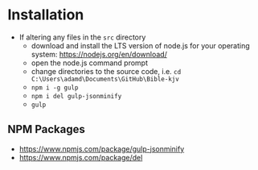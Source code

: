 # Installation

- If altering any files in the `src` directory
  - download and install the LTS version of node.js for your operating system: <https://nodejs.org/en/download/>
  - open the node.js command prompt
  - change directories to the source code, i.e. `cd C:\Users\adamd\Documents\GitHub\Bible-kjv`
  - `npm i -g gulp`
  - `npm i del gulp-jsonminify`
  - `gulp`

## NPM Packages

- <https://www.npmjs.com/package/gulp-jsonminify>
- <https://www.npmjs.com/package/del>
